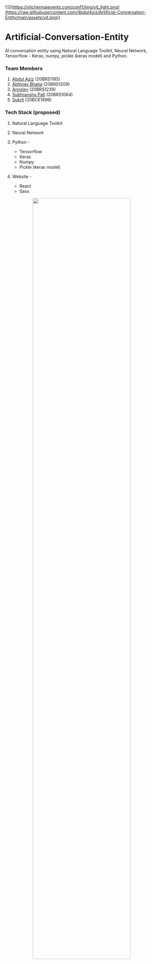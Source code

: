 ![][(https://vitchennaievents.com/conf1/img/vit_light.png](https://raw.githubusercontent.com/4bdul4ziz/Artificial-Conversation-Entity/main/assets/vit.png))
# Artificial-Conversation-Entity

AI conversation entity using Natural Language Toolkit, Neural Network, Tensorflow - Keras, numpy, pickle (keras model) and Python.

### Team Members

1. [Abdul Aziz](https://github.com/4bdul4ziz) 	      (20BRS1185)
2. [Abhinav Bhatia](https://github.com/AgentAss)     (20BRS1209)
3. [Annsley](https://github.com/VioletActual)            (20BRS1239)
4. [Subhranshu Pati](https://github.com/h0lycow)    (20BRS1064)
5. [Sukrit](https://github.com/SukritTM)          (20BCE1896)

### Tech Stack (proposed) 
1. Natural Language Toolkit
2. Neural Network
3. Python -
	- Tensorflow 
	- Keras
	- Numpy
	- Pickle (keras model)

4. Website -
	- React
	- Sass
  
<p align='center'><img src='https://giffiles.alphacoders.com/228/2282.gif' width='80%'/></p>
